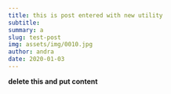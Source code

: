 ```yaml
---
title: this is post entered with new utility
subtitle: 
summary: a
slug: test-post
img: assets/img/0010.jpg
author: andra
date: 2020-01-03
---
```

__delete this and put content__